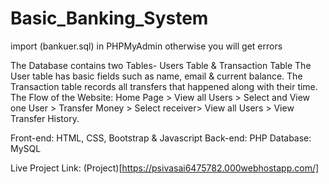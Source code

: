 # Basic_Banking_System

import (bankuer.sql) in PHPMyAdmin otherwise you will get errors


The Database contains two Tables- Users Table & Transaction Table
The User table has basic fields such as name, email & current balance.
The Transaction table records all transfers that happened along with their time.
The Flow of the Website:
Home Page > View all Users > Select and View one User > Transfer Money > Select receiver> View all Users > View Transfer History.

Front-end: HTML, CSS, Bootstrap & Javascript
Back-end: PHP
Database: MySQL

Live Project Link: (Project)[https://psivasai6475782.000webhostapp.com/]

